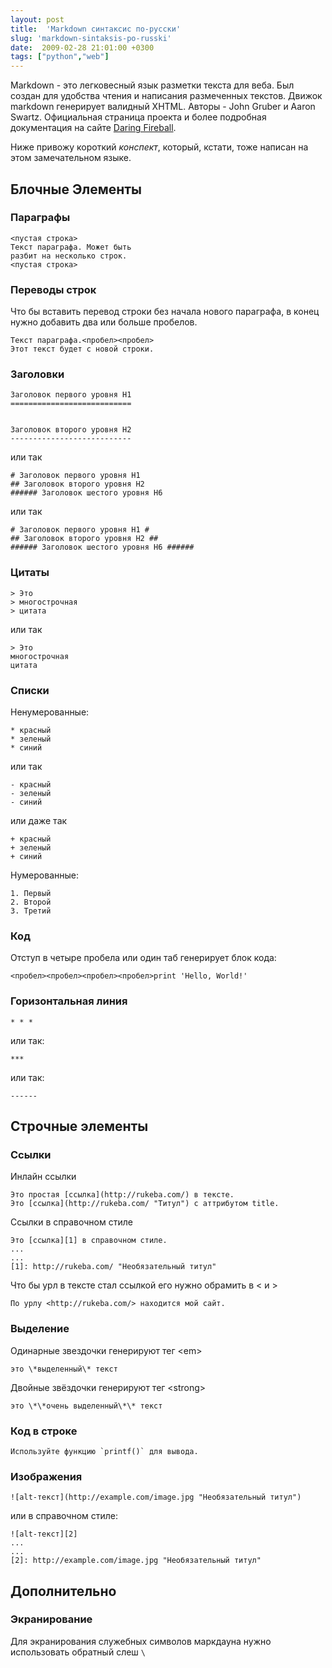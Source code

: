 ```yaml
---
layout: post
title:  'Markdown синтаксис по-русски'
slug: 'markdown-sintaksis-po-russki'
date:  2009-02-28 21:01:00 +0300
tags: ["python","web"]
---
```


Markdown - это легковесный язык разметки текста для веба. Был создан для
удобства чтения и написания размеченных текстов. Движок markdown генерирует
валидный XHTML. Авторы - John Gruber и Aaron Swartz.
Официальная страница проекта и более подробная документация на сайте 
[Daring Fireball](http://daringfireball.net/projects/markdown/).

Ниже привожу короткий *конспект*, который, кстати, тоже написан
на этом замечательном языке.

## Блочные Элементы

### Параграфы

    <пустая строка>
    Текст параграфа. Может быть
    разбит на несколько строк.
    <пустая строка>

### Переводы строк

Что бы вставить перевод строки без начала нового параграфа,
в конец нужно добавить два или больше пробелов.

    Текст параграфа.<пробел><пробел>
    Этот текст будет с новой строки.

### Заголовки

    Заголовок первого уровня H1
    ===========================


    Заголовок второго уровня H2
    ---------------------------

или так

    # Заголовок первого уровня H1
    ## Заголовок второго уровня H2
    ###### Заголовок шестого уровня H6

или так

    # Заголовок первого уровня H1 #
    ## Заголовок второго уровня H2 ##
    ###### Заголовок шестого уровня H6 ######

### Цитаты

    > Это
    > многострочная
    > цитата

или так

    > Это
    многострочная
    цитата


### Списки

Ненумерованные:

    * красный
    * зеленый
    * синий

или так

    - красный
    - зеленый
    - синий

или даже так

    + красный
    + зеленый
    + синий

Нумерованные:

    1. Первый
    2. Второй
    3. Третий

### Код

Отступ в четыре пробела или один таб генерирует блок кода:

    <пробел><пробел><пробел><пробел>print 'Hello, World!'

### Горизонтальная линия

    * * *

или так:

    ***

или так:

    ------

## Строчные элементы

### Ссылки

Инлайн ссылки

    Это простая [ссылка](http://rukeba.com/) в тексте.
    Это [ссылка](http://rukeba.com/ "Титул") с аттрибутом title.

Ссылки в справочном стиле

    Это [ссылка][1] в справочном стиле.
    ...
    ...
    [1]: http://rukeba.com/ "Необязательный титул"

Что бы урл в тексте стал ссылкой его нужно обрамить в < и >

    По урлу <http://rukeba.com/> находится мой сайт.

### Выделение

Одинарные звездочки генерируют тег \<em\>

    это \*выделенный\* текст

Двойные звёздочки генерируют тег \<strong\>

    это \*\*очень выделенный\*\* текст

### Код в строке

    Используйте функцию `printf()` для вывода.

### Изображения

    ![alt-текст](http://example.com/image.jpg "Необязательный титул")

или в справочном стиле:

    ![alt-текст][2]
    ...
    ...
    [2]: http://example.com/image.jpg "Необязательный титул"

## Дополнительно

### Экранирование

Для экранирования служебных символов маркдауна нужно использовать обратный слеш `\`



